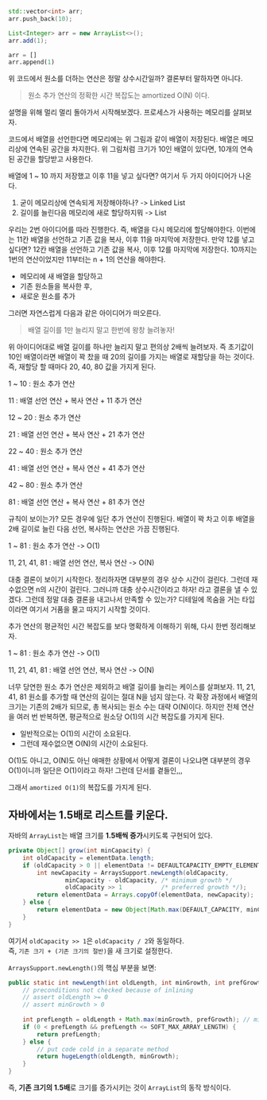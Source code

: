 ```cpp
std::vector<int> arr;  
arr.push_back(10);
```

```java
List<Integer> arr = new ArrayList<>();
arr.add(1);
```

```python
arr = []
arr.append(1)
```
  

위 코드에서 원소를 더하는 연산은 정말 상수시간일까? 결론부터 말하자면 아니다. 

> 원소 추가 연산의 정확한 시간 복잡도는 amortized O(N) 이다.

설명을 위해 멀리 멀리 돌아가서 시작해보겠다. 프로세스가 사용하는 메모리를 살펴보자. 

코드에서 배열을 선언한다면 메모리에는 위 그림과 같이 배열이 저장된다. 배열은 메모리상에 연속된 공간을 차지한다. 위 그림처럼 크기가 10인 배열이 있다면, 10개의 연속된 공간을 할당받고 사용한다.

배열에 1 ~ 10 까지 저장했고 이후 11을 넣고 싶다면? 여기서 두 가지 아이디어가 나온다.

1. 굳이 메모리상에 연속되게 저장해야하나? -> Linked List
2. 길이를 늘린다음 메모리에 새로 할당하지뭐 -> List

우리는 2번 아이디어를 따라 진행한다. 즉, 배열을 다시 메모리에 할당해야한다. 이번에는 11칸 배열을 선언하고 기존 값을 복사, 이후 11을 마지막에 저장한다. 만약 12를 넣고 싶다면? 12칸 배열을 선언하고 기존 값을 복사, 이후 12를 마지막에 저장한다. 10까지는 1번의 연산이었지만 11부터는 n + 1의 연산을 해야한다. 

- 메모리에 새 배열을 할당하고
- 기존 원소들을 복사한 후,
- 새로운 원소를 추가

그러면 자연스럽게 다음과 같은 아이디어가 떠오른다.

> 배열 길이를 1만 늘리지 말고 한번에 왕창 늘려놓자!

위 아이디어대로 배열 길이를 하나만 늘리지 말고 편의상 2배씩 늘려보자. 즉 초기값이 10인 배열이라면 배열이 꽉 찼을 때 20의 길이를 가지는 배열로 재할당을 하는 것이다. 즉, 재할당 할 때마다 20, 40, 80 값을 가지게 된다.

1 ~ 10 :  원소 추가 연산

11 : 배열 선언 연산 + 복사 연산 + 11 추가 연산

12 ~ 20 : 원소 추가 연산

21 : 배열 선언 연산 + 복사 연산 + 21 추가 연산

22 ~ 40 : 원소 추가 연산

41 : 배열 선언 연산 + 복사 연산 + 41 추가 연산

42 ~ 80 : 원소 추가 연산

81 : 배열 선언 연산 + 복사 연산 + 81 추가 연산

규칙이 보이는가? 모든 경우에 일단 추가 연산이 진행된다. 배열이 꽉 차고 이후 배열을 2배 길이로 늘린 다음 선언, 복사하는 연산은 가끔 진행된다.

1 ~ 81 : 원소 추가 연산 -> O(1)

11, 21, 41, 81 : 배열 선언 연산, 복사 연산 -> O(N)

대충 결론이 보이기 시작한다. 정리하자면 대부분의 경우 상수 시간이 걸린다. 그런데 재수없으면 n의 시간이 걸린다. 그러니까 대충 상수시간이라고 하자! 라고 결론을 낼 수 있겠다. 그런데 정말 대충 결론을 내고나서 만족할 수 있는가? 디테일에 목숨을 거는 타입이라면 여기서 거품을 물고 따지기 시작할 것이다.

추가 연산의 평균적인 시간 복잡도를 보다 명확하게 이해하기 위해, 다시 한번 정리해보자.

1 ~ 81 : 원소 추가 연산 -> O(1)

11, 21, 41, 81 : 배열 선언 연산, 복사 연산 -> O(N)

너무 당연한 원소 추가 연산은 제외하고 배열 길이를 늘리는 케이스를 살펴보자. 11, 21, 41, 81 원소를 추가할 때 연산의 길이는 절대 N을 넘지 않는다. 각 확장 과정에서 배열의 크기는 기존의 2배가 되므로, 총 복사되는 원소 수는 대략 O(N)이다. 하지만 전체 연산을 여러 번 반복하면, 평균적으로 원소당 O(1)의 시간 복잡도를 가지게 된다.

- 일반적으로는 O(1)의 시간이 소요된다.
- 그런데 재수없으면 O(N)의 시간이 소요된다.

O(1)도 아니고, O(N)도 아닌 애매한 상황에서 어떻게 결론이 나오냐면 대부분의 경우 O(1)이니까 일단은 O(1)이라고 하자! 그런데 단서를 곁들인,,,

그래서 `amortized O(1)`의 복잡도를 가지게 된다.

## 자바에서는 1.5배로 리스트를 키운다.
자바의 `ArrayList`는 배열 크기를 **1.5배씩 증가**시키도록 구현되어 있다.
```java
private Object[] grow(int minCapacity) {  
    int oldCapacity = elementData.length;  
    if (oldCapacity > 0 || elementData != DEFAULTCAPACITY_EMPTY_ELEMENTDATA) {  
        int newCapacity = ArraysSupport.newLength(oldCapacity,  
                minCapacity - oldCapacity, /* minimum growth */  
                oldCapacity >> 1           /* preferred growth */);  
        return elementData = Arrays.copyOf(elementData, newCapacity);  
    } else {  
        return elementData = new Object[Math.max(DEFAULT_CAPACITY, minCapacity)];  
    }  
}
```

여기서 `oldCapacity >> 1`은 `oldCapacity / 2`와 동일하다.  
즉, `기존 크기 + (기존 크기의 절반)`을 새 크기로 설정한다.

`ArraysSupport.newLength()`의 핵심 부분을 보면:

```java
public static int newLength(int oldLength, int minGrowth, int prefGrowth) {  
    // preconditions not checked because of inlining  
    // assert oldLength >= 0  
    // assert minGrowth > 0  
  
    int prefLength = oldLength + Math.max(minGrowth, prefGrowth); // might overflow  
    if (0 < prefLength && prefLength <= SOFT_MAX_ARRAY_LENGTH) {  
        return prefLength;  
    } else {  
        // put code cold in a separate method  
        return hugeLength(oldLength, minGrowth);  
    }  
}
```

즉, **기존 크기의 1.5배**로 크기를 증가시키는 것이 `ArrayList`의 동작 방식이다.